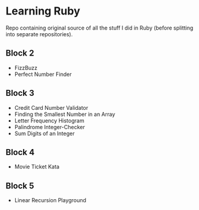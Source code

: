 Learning Ruby
=============

Repo containing original source of all the stuff I did in Ruby (before splitting into separate repositories).

Block 2
-------

* FizzBuzz
* Perfect Number Finder

Block 3
-------

* Credit Card Number Validator
* Finding the Smallest Number in an Array
* Letter Frequency Histogram
* Palindrome Integer-Checker
* Sum Digits of an Integer

Block 4
-------

* Movie Ticket Kata

Block 5
-------

* Linear Recursion Playground
